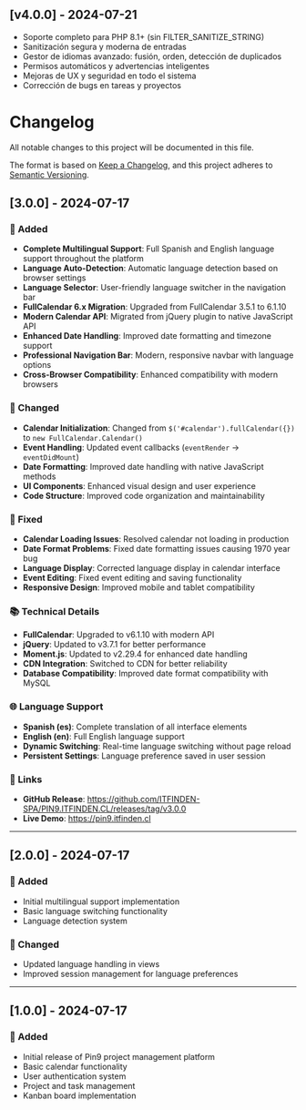 ## [v4.0.0] - 2024-07-21
- Soporte completo para PHP 8.1+ (sin FILTER_SANITIZE_STRING)
- Sanitización segura y moderna de entradas
- Gestor de idiomas avanzado: fusión, orden, detección de duplicados
- Permisos automáticos y advertencias inteligentes
- Mejoras de UX y seguridad en todo el sistema
- Corrección de bugs en tareas y proyectos

# Changelog

All notable changes to this project will be documented in this file.

The format is based on [Keep a Changelog](https://keepachangelog.com/en/1.0.0/),
and this project adheres to [Semantic Versioning](https://semver.org/spec/v2.0.0.html).

## [3.0.0] - 2024-07-17

### 🚀 Added
- **Complete Multilingual Support**: Full Spanish and English language support throughout the platform
- **Language Auto-Detection**: Automatic language detection based on browser settings
- **Language Selector**: User-friendly language switcher in the navigation bar
- **FullCalendar 6.x Migration**: Upgraded from FullCalendar 3.5.1 to 6.1.10
- **Modern Calendar API**: Migrated from jQuery plugin to native JavaScript API
- **Enhanced Date Handling**: Improved date formatting and timezone support
- **Professional Navigation Bar**: Modern, responsive navbar with language options
- **Cross-Browser Compatibility**: Enhanced compatibility with modern browsers

### 🔧 Changed
- **Calendar Initialization**: Changed from `$('#calendar').fullCalendar({})` to `new FullCalendar.Calendar()`
- **Event Handling**: Updated event callbacks (`eventRender` → `eventDidMount`)
- **Date Formatting**: Improved date handling with native JavaScript methods
- **UI Components**: Enhanced visual design and user experience
- **Code Structure**: Improved code organization and maintainability

### 🐛 Fixed
- **Calendar Loading Issues**: Resolved calendar not loading in production
- **Date Format Problems**: Fixed date formatting issues causing 1970 year bug
- **Language Display**: Corrected language display in calendar interface
- **Event Editing**: Fixed event editing and saving functionality
- **Responsive Design**: Improved mobile and tablet compatibility

### 📚 Technical Details
- **FullCalendar**: Upgraded to v6.1.10 with modern API
- **jQuery**: Updated to v3.7.1 for better performance
- **Moment.js**: Updated to v2.29.4 for enhanced date handling
- **CDN Integration**: Switched to CDN for better reliability
- **Database Compatibility**: Improved date format compatibility with MySQL

### 🌐 Language Support
- **Spanish (es)**: Complete translation of all interface elements
- **English (en)**: Full English language support
- **Dynamic Switching**: Real-time language switching without page reload
- **Persistent Settings**: Language preference saved in user session

### 🔗 Links
- **GitHub Release**: https://github.com/ITFINDEN-SPA/PIN9.ITFINDEN.CL/releases/tag/v3.0.0
- **Live Demo**: https://pin9.itfinden.cl

---

## [2.0.0] - 2024-07-17

### 🚀 Added
- Initial multilingual support implementation
- Basic language switching functionality
- Language detection system

### 🔧 Changed
- Updated language handling in views
- Improved session management for language preferences

---

## [1.0.0] - 2024-07-17

### 🚀 Added
- Initial release of Pin9 project management platform
- Basic calendar functionality
- User authentication system
- Project and task management
- Kanban board implementation 